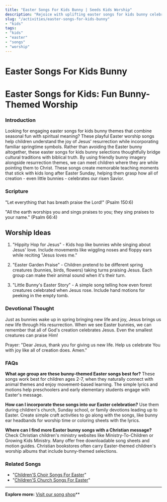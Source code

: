 ```yaml
---
title: "Easter Songs For Kids Bunny | Seeds Kids Worship"
description: "Rejoice with uplifting easter songs for kids bunny celebrating Jesus' resurrection. Easter worship resources for kids and Sunday school."
slug: "/activities/easter-songs-for-kids-bunny"
- "kids"
tags:
- "kids"
- "easter"
- "songs"
- "worship"
---
```


# Easter Songs For Kids Bunny

# Easter Songs for Kids: Fun Bunny-Themed Worship

### Introduction
Looking for engaging easter songs for kids bunny themes that combine seasonal fun with spiritual meaning? These playful Easter worship songs help children understand the joy of Jesus' resurrection while incorporating familiar springtime symbols. Rather than avoiding the Easter bunny altogether, these easter songs for kids bunny selections thoughtfully bridge cultural traditions with biblical truth. By using friendly bunny imagery alongside resurrection themes, we can meet children where they are while pointing them to Christ. These songs create memorable teaching moments that stick with kids long after Easter Sunday, helping them grasp how all of creation - even little bunnies - celebrates our risen Savior.

### Scripture
"Let everything that has breath praise the Lord!" (Psalm 150:6)

"All the earth worships you and sings praises to you; they sing praises to your name." (Psalm 66:4)

## Worship Ideas
1. "Hippity Hop for Jesus" - Kids hop like bunnies while singing about Jesus' love. Include movements like wiggling noses and floppy ears while reciting "Jesus loves me."

2. "Easter Garden Praise" - Children pretend to be different spring creatures (bunnies, birds, flowers) taking turns praising Jesus. Each group can make their animal sound when it's their turn.

3. "Little Bunny's Easter Story" - A simple song telling how even forest creatures celebrated when Jesus rose. Include hand motions for peeking in the empty tomb.

### Devotional Thought
Just as bunnies wake up in spring bringing new life and joy, Jesus brings us new life through His resurrection. When we see Easter bunnies, we can remember that all of God's creation celebrates Jesus. Even the smallest creatures can praise Him!

Prayer: "Dear Jesus, thank you for giving us new life. Help us celebrate You with joy like all of creation does. Amen."

### FAQs

**What age group are these bunny-themed Easter songs best for?**
These songs work best for children ages 2-7, when they naturally connect with animal themes and enjoy movement-based learning. The simple lyrics and motions help preschoolers and early elementary students engage with Easter's message.

**How can I incorporate these songs into our Easter celebration?**
Use them during children's church, Sunday school, or family devotions leading up to Easter. Create simple craft activities to go along with the songs, like bunny ear headbands for worship time or coloring sheets with the lyrics.

**Where can I find more Easter bunny songs with a Christian message?**
Check Christian children's ministry websites like Ministry-To-Children or Growing Kids Ministry. Many offer free downloadable song sheets and motion guides. Christian bookstores often carry Easter-themed children's worship albums that include bunny-themed selections.

### Related Songs

- "[Children'S Choir Songs For Easter](/activities/children-s-choir-songs-for-easter/)"
- "[Children'S Church Songs For Easter](/activities/children-s-church-songs-for-easter/)"

---

**Explore more:** [Visit our song shop](https://seedskidsworship.com/shop)**

<!-- Schema Markup -->
<script type="application/ld+json">
{
  "@context": "https://schema.org",
  "@type": "MusicRecording",
  "name": "Easter Songs For Kids Bunny",
  "byArtist": {
    "@type": "MusicGroup",
    "name": "Seeds Kids Worship"
  },
  "isFamilyFriendly": true,
  "url": "https://seedskidsworship.com/activities/easter-songs-for-kids-bunny/"
}
</script>